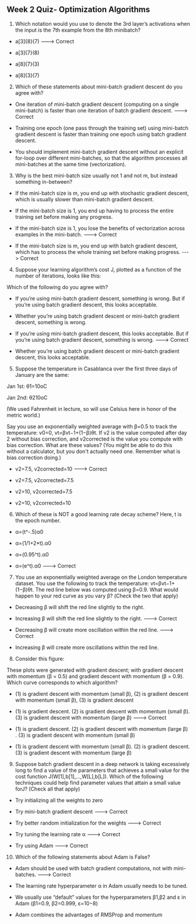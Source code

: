 ## Week 2 Quiz- Optimization Algorithms

1. Which notation would you use to denote the 3rd layer’s activations when the input is the 7th example from the 8th minibatch?

- a[3]{8}(7) ---> Correct

- a[3]{7}(8)

- a[8]{7}(3)

- a[8]{3}(7)

2. Which of these statements about mini-batch gradient descent do you agree with?

- One iteration of mini-batch gradient descent (computing on a single mini-batch) is faster than one iteration of batch gradient descent. ---> Correct

- Training one epoch (one pass through the training set) using mini-batch gradient descent is faster than training one epoch using batch gradient descent.

- You should implement mini-batch gradient descent without an explicit for-loop over different mini-batches, so that the algorithm processes all mini-batches at the same time (vectorization).

3. Why is the best mini-batch size usually not 1 and not m, but instead something in-between?

- If the mini-batch size is m, you end up with stochastic gradient descent, which is usually slower than mini-batch gradient descent.

- If the mini-batch size is 1, you end up having to process the entire training set before making any progress.

- If the mini-batch size is 1, you lose the benefits of vectorization across examples in the mini-batch. ---> Correct

- If the mini-batch size is m, you end up with batch gradient descent, which has to process the whole training set before making progress. ---> Correct

4. Suppose your learning algorithm’s cost J, plotted as a function of the number of iterations, looks like this:

Which of the following do you agree with?

- If you’re using mini-batch gradient descent, something is wrong. But if you’re using batch gradient descent, this looks acceptable.

- Whether you’re using batch gradient descent or mini-batch gradient descent, something is wrong.

- If you’re using mini-batch gradient descent, this looks acceptable. But if you’re using batch gradient descent, something is wrong. ---> Correct

- Whether you’re using batch gradient descent or mini-batch gradient descent, this looks acceptable.

5. Suppose the temperature in Casablanca over the first three days of January are the same:

Jan 1st: θ1=10oC

Jan 2nd: θ210oC

(We used Fahrenheit in lecture, so will use Celsius here in honor of the metric world.)

Say you use an exponentially weighted average with β=0.5 to track the temperature: v0=0, vt=βvt−1+(1−β)θt. If v2 is the value computed after day 2 without bias correction, and v2corrected is the value you compute with bias correction. What are these values? (You might be able to do this without a calculator, but you don't actually need one. Remember what is bias correction doing.)

- v2=7.5, v2corrected=10 ---> Correct

- v2=7.5, v2corrected=7.5

- v2=10, v2corrected=7.5

- v2=10, v2corrected=10

6. Which of these is NOT a good learning rate decay scheme? Here, t is the epoch number.

- α=(t^-.5)α0

- α=(1/1+2*t).α0

- α=(0.95^t).α0

- α=(e^t).α0 ---> Correct

7. You use an exponentially weighted average on the London temperature dataset. You use the following to track the temperature: vt=βvt−1+(1−β)θt. The red line below was computed using β=0.9. What would happen to your red curve as you vary β? (Check the two that apply)

- Decreasing β will shift the red line slightly to the right.

- Increasing β will shift the red line slightly to the right. ---> Correct

- Decreasing β will create more oscillation within the red line. ---> Correct

- Increasing β will create more oscillations within the red line.

8. Consider this figure:

These plots were generated with gradient descent; with gradient descent with momentum (β = 0.5) and gradient descent with momentum (β = 0.9). Which curve corresponds to which algorithm?

- (1) is gradient descent with momentum (small β), (2) is gradient descent with momentum (small β), (3) is gradient descent

- (1) is gradient descent. (2) is gradient descent with momentum (small β). (3) is gradient descent with momentum (large β) ---> Correct

- (1) is gradient descent. (2) is gradient descent with momentum (large β) . (3) is gradient descent with momentum (small β)

- (1) is gradient descent with momentum (small β). (2) is gradient descent. (3) is gradient descent with momentum (large β)

9. Suppose batch gradient descent in a deep network is taking excessively long to find a value of the parameters that achieves a small value for the cost function J(W[1],b[1],...,W[L],b[L]). Which of the following techniques could help find parameter values that attain a small value forJ? (Check all that apply)

- Try initializing all the weights to zero

- Try mini-batch gradient descent ---> Correct

- Try better random initialization for the weights ---> Correct

- Try tuning the learning rate α ---> Correct

- Try using Adam ---> Correct

10. Which of the following statements about Adam is False?

- Adam should be used with batch gradient computations, not with mini-batches. ---> Correct

- The learning rate hyperparameter α in Adam usually needs to be tuned.

- We usually use “default” values for the hyperparameters β1,β2 and ε in Adam (β1=0.9, β2=0.999, ε=10−8)

- Adam combines the advantages of RMSProp and momentum
